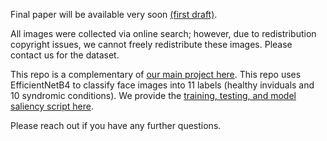 
Final paper will be available very soon [(first draft)](https://www.medrxiv.org/content/10.1101/2023.07.26.23293119v1). 

All images were collected via online search; however, due to redistribution copyright issues, we cannot freely redistribute these images. Please contact us for the dataset.

This repo is a complementary of [our main project here](https://github.com/datduong/tobii-eye-track-syndromic-faces). This repo uses EfficientNetB4 to classify face images into 11 labels (healthy inviduals and 10 syndromic conditions). We provide the [training, testing, and model saliency script here](https://github.com/datduong/classify-syndromic-faces/blob/master/Experiment/MakeScript.py). 

Please reach out if you have any further questions. 
